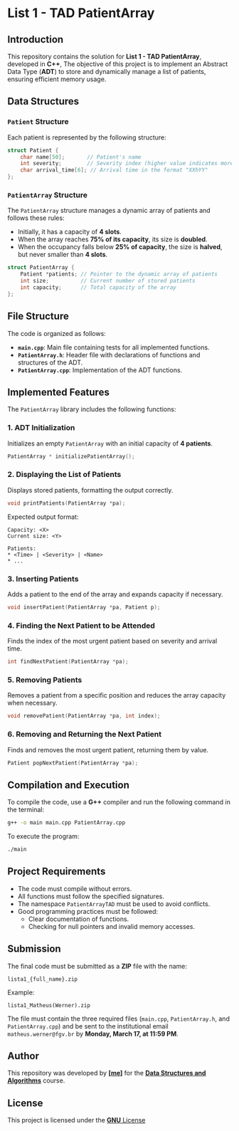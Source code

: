 # List 1 - TAD PatientArray

## Introduction
This repository contains the solution for **List 1 - TAD PatientArray**, developed in **C++**, The objective of this project is to implement an Abstract Data Type (**ADT**) to store and dynamically manage a list of patients, ensuring efficient memory usage.

## Data Structures

### `Patient` Structure
Each patient is represented by the following structure:

```cpp
struct Patient {
    char name[50];       // Patient's name
    int severity;        // Severity index (higher value indicates more severe condition)
    char arrival_time[6]; // Arrival time in the format "XXhYY"
};
```

### `PatientArray` Structure
The `PatientArray` structure manages a dynamic array of patients and follows these rules:
- Initially, it has a capacity of **4 slots**.
- When the array reaches **75% of its capacity**, its size is **doubled**.
- When the occupancy falls below **25% of capacity**, the size is **halved**, but never smaller than **4 slots**.

```cpp
struct PatientArray {
    Patient *patients; // Pointer to the dynamic array of patients
    int size;          // Current number of stored patients
    int capacity;      // Total capacity of the array
};
```

## File Structure
The code is organized as follows:
- **`main.cpp`**: Main file containing tests for all implemented functions.
- **`PatientArray.h`**: Header file with declarations of functions and structures of the ADT.
- **`PatientArray.cpp`**: Implementation of the ADT functions.

## Implemented Features
The `PatientArray` library includes the following functions:

### 1. ADT Initialization
Initializes an empty `PatientArray` with an initial capacity of **4 patients**.
```cpp
PatientArray * initializePatientArray();
```

### 2. Displaying the List of Patients
Displays stored patients, formatting the output correctly.
```cpp
void printPatients(PatientArray *pa);
```
Expected output format:
```
Capacity: <X>
Current size: <Y>

Patients:
* <Time> | <Severity> | <Name>
* ...
```

### 3. Inserting Patients
Adds a patient to the end of the array and expands capacity if necessary.
```cpp
void insertPatient(PatientArray *pa, Patient p);
```

### 4. Finding the Next Patient to be Attended
Finds the index of the most urgent patient based on severity and arrival time.
```cpp
int findNextPatient(PatientArray *pa);
```

### 5. Removing Patients
Removes a patient from a specific position and reduces the array capacity when necessary.
```cpp
void removePatient(PatientArray *pa, int index);
```

### 6. Removing and Returning the Next Patient
Finds and removes the most urgent patient, returning them by value.
```cpp
Patient popNextPatient(PatientArray *pa);
```

## Compilation and Execution
To compile the code, use a **G++** compiler and run the following command in the terminal:
```sh
g++ -o main main.cpp PatientArray.cpp
```
To execute the program:
```sh
./main
```

## Project Requirements
- The code must compile without errors.
- All functions must follow the specified signatures.
- The namespace `PatientArrayTAD` must be used to avoid conflicts.
- Good programming practices must be followed:
  - Clear documentation of functions.
  - Checking for null pointers and invalid memory accesses.
  
## Submission
The final code must be submitted as a **ZIP** file with the name:
```
lista1_{full_name}.zip
```
Example:
```
lista1_Matheus(Werner).zip
```
The file must contain the three required files (`main.cpp`, `PatientArray.h`, and `PatientArray.cpp`) and be sent to the institutional email `matheus.werner@fgv.br` by **Monday, March 17, at 11:59 PM**.

## Author
This repository was developed by **[[**me**](https://github.com/arthurabello)]** for the [**Data Structures and Algorithms**](https://github.com/matwerner/fgv-ed) course.

## License
This project is licensed under the [**GNU** License](https://github.com/arthurabello/EDA-Lista-1/blob/main/LICENSE)

